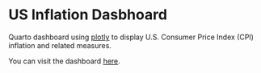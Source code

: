 # US Inflation Dasbhoard

<!-- badges: start -->
<!-- badges: end -->

Quarto dashboard using [plotly](https://plotly.com/) to display U.S. Consumer Price Index (CPI) inflation and related measures.

You can visit the dashboard [here](https://econmaett.github.io/us-inflation/dashboard.html).
